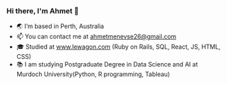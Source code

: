 <h3> Hi there, I'm Ahmet 👋 </h3>

- 🌏 I’m based in Perth, Australia
- 📫 You can contact me at ahmetmenevse26@gmail.com
- 🎓 Studied at www.lewagon.com (Ruby on Rails, SQL, React, JS, HTML, CSS)
- 📚 I am studying Postgraduate Degree in Data Science and AI at Murdoch University(Python, R programming, Tableau)

<!---
ahmetmenevse/ahmetmenevse is a ✨ special ✨ repository because its `README.md` (this file) appears on your GitHub profile.
You can click the Preview link to take a look at your changes.
--->
